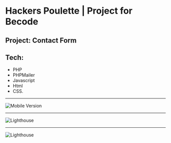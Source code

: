 # Hackers Poulette | Project for Becode

## Project: Contact Form 

## Tech: 
* PHP
* PHPMailer
* Javascript 
* Html
* CSS.        
---
![Mobile Version](https://i.ibb.co/x8pdz5s/hackerspoulette.png)


---

![Lighthouse](https://i.ibb.co/jZL4rhb/100.png) 


---

![Lighthouse](https://i.ibb.co/kx6DtK7/Mail.png) 
